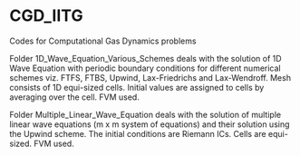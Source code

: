 # CGD_IITG
Codes for Computational Gas Dynamics problems

Folder 1D_Wave_Equation_Various_Schemes deals with the solution of 1D Wave Equation with periodic boundary conditions for different numerical schemes viz. FTFS, FTBS, Upwind, Lax-Friedrichs and Lax-Wendroff. Mesh consists of 1D equi-sized cells. Initial values are assigned to cells by averaging over the cell. FVM used.

Folder Multiple_Linear_Wave_Equation deals with the solution of multiple linear wave equations (m x m system of equations) and their solution using the Upwind scheme. The initial conditions are Riemann ICs. Cells are equi-sized. FVM used.


